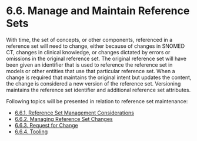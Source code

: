 # 6.6. Manage and Maintain Reference Sets

With time, the set of concepts, or other components, referenced in a reference set will need to change, either because of changes in SNOMED CT, changes in clinical knowledge, or changes dictated by errors or omissions in the original reference set. The original reference set will have been given an identifier that is used to reference the reference set in models or other entities that use that particular reference set. When a change is required that maintains the original intent but updates the content, the change is considered a new version of the reference set. Versioning maintains the reference set identifier and additional reference set attributes. 

Following topics will be presented in relation to reference set maintenance:

  * [6.6.1. Reference Set Management Considerations](6.6.1.-Reference-Set-Management-Considerations_35985758.html)
  * [6.6.2. Managing Reference Set Changes](6.6.2.-Managing-Reference-Set-Changes_35985760.html)
  * [6.6.3. Request for Change](6.6.3.-Request-for-Change_35985757.html)
  * [6.6.4. Tooling](6.6.4.-Tooling_35985759.html)


